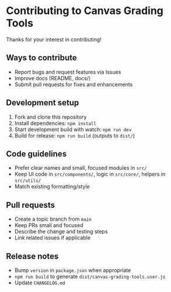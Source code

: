 # Contributing to Canvas Grading Tools

Thanks for your interest in contributing!

## Ways to contribute
- Report bugs and request features via Issues
- Improve docs (README, docs/)
- Submit pull requests for fixes and enhancements

## Development setup
1. Fork and clone this repository
2. Install dependencies: `npm install`
3. Start development build with watch: `npm run dev`
4. Build for release: `npm run build` (outputs to `dist/`)

## Code guidelines
- Prefer clear names and small, focused modules in `src/`
- Keep UI code in `src/components/`, logic in `src/core/`, helpers in `src/utils/`
- Match existing formatting/style

## Pull requests
- Create a topic branch from `main`
- Keep PRs small and focused
- Describe the change and testing steps
- Link related issues if applicable

## Release notes
- Bump `version` in `package.json` when appropriate
- `npm run build` to generate `dist/canvas-grading-tools.user.js`
- Update `CHANGELOG.md`
